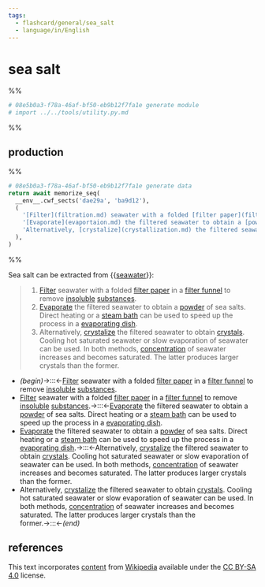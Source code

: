```yaml
---
tags:
  - flashcard/general/sea_salt
  - language/in/English
---
```


# sea salt

%%

```Python
# 08e5b0a3-f78a-46af-bf50-eb9b12f7fa1e generate module
# import ../../tools/utility.py.md
```

%%

## production

%%

```Python
# 08e5b0a3-f78a-46af-bf50-eb9b12f7fa1e generate data
return await memorize_seq(
  __env__.cwf_sects('dae29a', 'ba9d12'),
  (
    '[Filter](filtration.md) seawater with a folded [filter paper](filter%20paper.md) in a [filter funnel](filter%20funnel.md) to remove [insoluble](solubility.md) [substances](chemical%20substance.md).',
    '[Evaporate](evaportaion.md) the filtered seawater to obtain a [powder](powder.md) of sea salts. Direct heating or a [steam bath](heated%20bath.md) can be used to speed up the process in a [evaporating dish](evaporating%20dish.md).',
    'Alternatively, [crystalize](crystallization.md) the filtered seawater to obtain [crystals](crystal.md). Cooling hot saturated seawater or slow evaporation of seawater can be used. In both methods, [concentration](concentration.md) of seawater increases and becomes saturated. The latter produces larger crystals than the former.',
  ),
)
```

%%

Sea salt can be extracted from {{[seawater](seawater.md)}}: <!--SR:!2024-04-29,302,330-->

<!--08e5b0a3-f78a-46af-bf50-eb9b12f7fa1e generate section="dae29a"--><!-- The following content is generated at 2023-04-03T18:30:21.755942+08:00. Any edits will be overridden! -->

> 1. [Filter](filtration.md) seawater with a folded [filter paper](filter%20paper.md) in a [filter funnel](filter%20funnel.md) to remove [insoluble](solubility.md) [substances](chemical%20substance.md).
> 2. [Evaporate](evaportaion.md) the filtered seawater to obtain a [powder](powder.md) of sea salts. Direct heating or a [steam bath](heated%20bath.md) can be used to speed up the process in a [evaporating dish](evaporating%20dish.md).
> 3. Alternatively, [crystalize](crystallization.md) the filtered seawater to obtain [crystals](crystal.md). Cooling hot saturated seawater or slow evaporation of seawater can be used. In both methods, [concentration](concentration.md) of seawater increases and becomes saturated. The latter produces larger crystals than the former.

<!--/08e5b0a3-f78a-46af-bf50-eb9b12f7fa1e-->

<!--08e5b0a3-f78a-46af-bf50-eb9b12f7fa1e generate section="ba9d12"--><!-- The following content is generated at 2024-01-04T20:17:52.620069+08:00. Any edits will be overridden! -->

- _(begin)_→:::←[Filter](filtration.md) seawater with a folded [filter paper](filter%20paper.md) in a [filter funnel](filter%20funnel.md) to remove [insoluble](solubility.md) [substances](chemical%20substance.md). <!--SR:!2025-02-08,435,250!2024-05-16,314,330-->
- [Filter](filtration.md) seawater with a folded [filter paper](filter%20paper.md) in a [filter funnel](filter%20funnel.md) to remove [insoluble](solubility.md) [substances](chemical%20substance.md).→:::←[Evaporate](evaportaion.md) the filtered seawater to obtain a [powder](powder.md) of sea salts. Direct heating or a [steam bath](heated%20bath.md) can be used to speed up the process in a [evaporating dish](evaporating%20dish.md). <!--SR:!2024-09-09,311,250!2025-01-10,434,270-->
- [Evaporate](evaportaion.md) the filtered seawater to obtain a [powder](powder.md) of sea salts. Direct heating or a [steam bath](heated%20bath.md) can be used to speed up the process in a [evaporating dish](evaporating%20dish.md).→:::←Alternatively, [crystalize](crystallization.md) the filtered seawater to obtain [crystals](crystal.md). Cooling hot saturated seawater or slow evaporation of seawater can be used. In both methods, [concentration](concentration.md) of seawater increases and becomes saturated. The latter produces larger crystals than the former. <!--SR:!2025-03-28,497,270!2024-06-14,224,210-->
- Alternatively, [crystalize](crystallization.md) the filtered seawater to obtain [crystals](crystal.md). Cooling hot saturated seawater or slow evaporation of seawater can be used. In both methods, [concentration](concentration.md) of seawater increases and becomes saturated. The latter produces larger crystals than the former.→:::←_(end)_ <!--SR:!2024-05-21,319,330!2024-07-23,291,250-->

<!--/08e5b0a3-f78a-46af-bf50-eb9b12f7fa1e-->

## references

This text incorporates [content](https://en.wikipedia.org/wiki/sea_salt) from [Wikipedia](Wikipedia.md) available under the [CC BY-SA 4.0](https://creativecommons.org/licenses/by-sa/4.0/) license.
